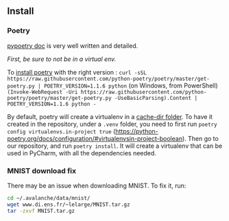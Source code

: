 

## Install 

### Poetry

[pypoetry doc](https://python-poetry.org/) is very well written and detailed.

*First, be sure to not be in a virtual env.*

To [install poetry](https://python-poetry.org/docs/#installation) with the right version :
`curl -sSL https://raw.githubusercontent.com/python-poetry/poetry/master/get-poetry.py | POETRY_VERSION=1.1.6 python`
(on Windows, from PowerShell) `(Invoke-WebRequest -Uri https://raw.githubusercontent.com/python-poetry/poetry/master/get-poetry.py -UseBasicParsing).Content | POETRY_VERSION=1.1.6 python -
`

By default, poetry will create a virtualenv in a [cache-dir folder](https://python-poetry.org/docs/configuration/#cache-dir-string). To have it created in the repository, under a `.venv` folder, you need to first run `poetry config virtualenvs.in-project true` (https://python-poetry.org/docs/configuration/#virtualenvsin-project-boolean).
Then go to our repository, and run `poetry install`. It will create a virtualenv that can be used in PyCharm, with all the dependencies needed.

### MNIST download fix

There may be an issue when downloading MNIST. To fix it, run:

```bash
cd ~/.avalanche/data/mnist/
wget www.di.ens.fr/~lelarge/MNIST.tar.gz
tar -zxvf MNIST.tar.gz
```